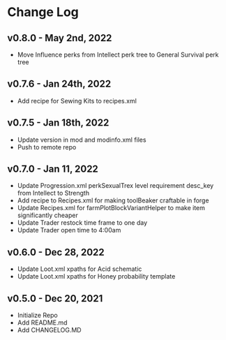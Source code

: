 # Change Log

## v0.8.0 - May 2nd, 2022
- Move Influence perks from Intellect perk tree to General Survival perk tree

## v0.7.6 - Jan 24th, 2022
- Add recipe for Sewing Kits to recipes.xml

## v0.7.5 - Jan 18th, 2022
- Update version in mod and modinfo.xml files
- Push to remote repo

## v0.7.0 - Jan 11, 2022
- Update Progression.xml perkSexualTrex level requirement desc_key from Intellect to Strength
- Add recipe to Recipes.xml for making toolBeaker craftable in forge
- Update Recipes.xml for farmPlotBlockVariantHelper to make item significantly cheaper
- Update Trader restock time frame to one day
- Update Trader open time to 4:00am

## v0.6.0 - Dec 28, 2022
- Update Loot.xml xpaths for Acid schematic
- Update Loot.xml xpaths for Honey probability template

## v0.5.0 - Dec 20, 2021
- Initialize Repo
- Add README.md
- Add CHANGELOG.MD